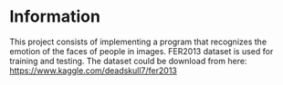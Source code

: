 # Information
This project consists of implementing a program that recognizes the emotion of the faces of people in images. FER2013 dataset is used for training and testing.
The dataset could be download from here: https://www.kaggle.com/deadskull7/fer2013
